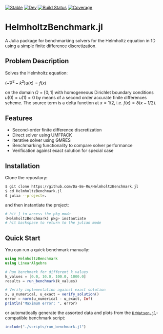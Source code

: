 [![Stable](https://img.shields.io/badge/docs-stable-blue.svg)](https://Da-Be-Ru.github.io/HelmholtzBenchmark.jl/stable/)
[![Dev](https://img.shields.io/badge/docs-dev-blue.svg)](https://Da-Be-Ru.github.io/HelmholtzBenchmark.jl/dev/)
[![Build Status](https://github.com/Da-Be-Ru/HelmholtzBenchmark.jl/actions/workflows/CI.yml/badge.svg?branch=master)](https://github.com/Da-Be-Ru/HelmholtzBenchmark.jl/actions/workflows/CI.yml?query=branch%3Amaster)
[![Coverage](https://codecov.io/gh/Da-Be-Ru/HelmholtzBenchmark.jl/branch/master/graph/badge.svg)](https://codecov.io/gh/Da-Be-Ru/HelmholtzBenchmark.jl)

# HelmholtzBenchmark.jl

A Julia package for benchmarking solvers for the Helmholtz equation in 1D using a simple finite difference discretization.

## Problem Description

Solves the Helmholtz equation:

$(-\nabla^2 - k^2)u(x) = f(x)$

on the domain $\Omega = [0,1]$ with homogeneous Dirichlet boundary conditions $u(0)=u(1)=0$ by means of a second order 
accurate finite differences scheme.
The source term is a delta function at $x=1/2$, i.e. $f(x) = \delta(x-1/2)$.

## Features

- Second-order finite difference discretization
- Direct solver using UMFPACK
- Iterative solver using GMRES
- Benchmarking functionality to compare solver performance
- Verification against exact solution for special case

## Installation

Clone the repository:
```bash
$ git clone https://github.com/Da-Be-Ru/HelmholtzBenchmark.jl
$ cd HelmholtzBenchmark.jl
$ julia --project=.
```
and then instantiate the project:
```julia
# hit ] to access the pkg mode
(HelmholtzBenchmark) pkg> instantiate
# hit backspace to return to the julian mode
```

## Quick Start

You can run a quick benchmark manually:

```julia
using HelmholtzBenchmark
using LinearAlgebra

# Run benchmark for different k values
k_values = [0.0, 10.0, 100.0, 1000.0]
results = run_benchmark(k_values)

# Verify implementation against exact solution
x, u_numerical, u_exact = verify_solution()
error = norm(u_numerical - u_exact, Inf)
println("Maximum error: ", error)
```

or automatically generate the assorted data and plots from the
[`DrWatson.jl`](https://github.com/JuliaDynamics/DrWatson.jl)-compatible benchmark script:

```julia
include("./scripts/run_benchmark.jl")
```
